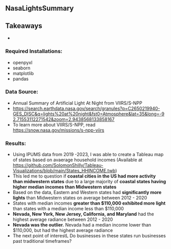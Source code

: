 ## NasaLightsSummary

## Takeaways
- 

### Required Installations:
- openpyxl
- seaborn
- matplotlib
- pandas

### Data Source:
- Annual Summary of Artificial Light At Night from VIIRS/S-NPP
- https://search.earthdata.nasa.gov/search/granules?p=C2650219940-GES_DISC&q=lights%20at%20night&fst0=Atmosphere&lat=35&long=-92.71553112271542&zoom=2.9438568133858167
- To learn more about VIIRS/S-NPP, read https://snow.nasa.gov/missions/s-npp-viirs

### Results:
- Using IPUMS data from 2019 -2023, I was able to create a Tableau map of states based on avaerage household incomes (Available at https://github.com/SolomonShilly/Tableau-Visualizations/blob/main/States_HHINCOME.twb)
- This led me to question if **coastal cities in the US had more activity than midwestern states** due to a large majority of **coastal states having higher median incomes than Midwestern states**
- Based on the data, Eastern and Western states had **significantly more lights** than Midwestern states on average between 2012 - 2020
- States with median incomes **greater than $110,000 exhibited more light** than states with a median income less than $110,000
- **Nevada, New York, New Jersey, California, and Maryland** had the highest average radiance between 2012 - 2020
- **Nevada was the outlier.** Nevada had a median income lower than $110,000, but had the highest average radiance
- The next point of interestL Do businesses in these states run businesses past traditional timeframes?
